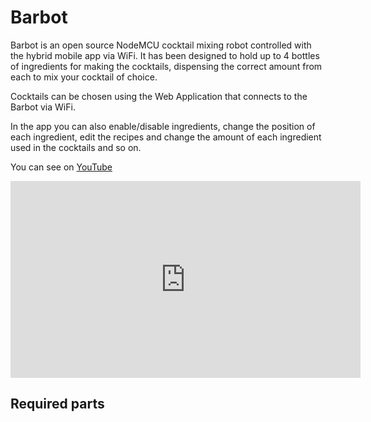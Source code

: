 # Barbot

Barbot is an open source NodeMCU cocktail mixing robot controlled with the hybrid mobile app via WiFi. It has been designed to hold up to 4 bottles of ingredients for making the cocktails, dispensing the correct amount from each to mix your cocktail of choice.

Cocktails can be chosen using the Web Application that connects to the Barbot via WiFi.

In the app you can also enable/disable ingredients, change the position of each ingredient, edit the recipes and change the amount of each ingredient used in the cocktails and so on.

You can see on [YouTube](https://youtu.be/c6LF8QEFD2U)

<iframe width="560" height="315" src="https://www.youtube.com/embed/c6LF8QEFD2U" frameborder="0" allow="accelerometer; autoplay; encrypted-media; gyroscope; picture-in-picture" allowfullscreen></iframe>

## Required parts
